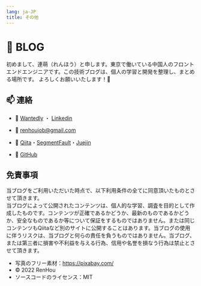 ```yaml
---
lang: ja-JP
title: その他
---
```


# 📒 BLOG

初めまして、連萌（れんほう）と申します。東京で働いている中国人のフロントエンドエンジニアです。この技術ブログは、個人の学習と開発を整理し、まとめる場所です。 よろしくお願いいたします！🍅



## 📫 連絡

- 🎯  [Wantedly](https://www.wantedly.com/id/kensoz) ・ [Linkedin](https://jp.linkedin.com/in/kensoz)

- 📧  [renhoujob@gmail.com](mailto:renhoujob@gmail.com)
- 📡  [Qiita](https://qiita.com/kensoz)・[SegmentFault](https://segmentfault.com/u/kensoz/articles)・[Juejin](https://juejin.cn/user/1029616691882653)
- 🌱  [GitHub](https://github.com/kensoz)



## 免責事項

当ブログをご利用いただいた時点で、以下利用条件の全てに同意頂いたものとさせて頂きます。  
 当ブログによって公開されたコンテンツは、個人的な学習、調査を目的として作成したものです。コンテンツが正確であるかどうか、最新のものであるかどうか、安全なものであるか等について保証をするものではありません。または同じコンテンツもQiitaなど別のサイトに公開することはあります。当ブログの使用に伴うリスクは、当ブログと何らの責任を負うものではありません。当ブログ、または第三者に損害や不利益を与える行為、信用や名誉を損なう行為は禁止とさせて頂きます。

- 写真のフリー素材：https://pixabay.com/
- © 2022 RenHou
- ソースコードのライセンス：MIT
